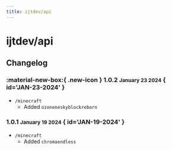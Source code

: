 ```yaml
---
title: ijtdev/api
---
```


# ijtdev/api

## Changelog

### :material-new-box:{ .new-icon } 1.0.2 <small>January 23 2024</small> { id='JAN-23-2024' }

-   `/minecraft`
    -   Added `ozoneneskyblockreborn`

### 1.0.1 <small>January 19 2024</small> { id='JAN-19-2024' }

-   `/minecraft`
    -   Added `chromaendless`
